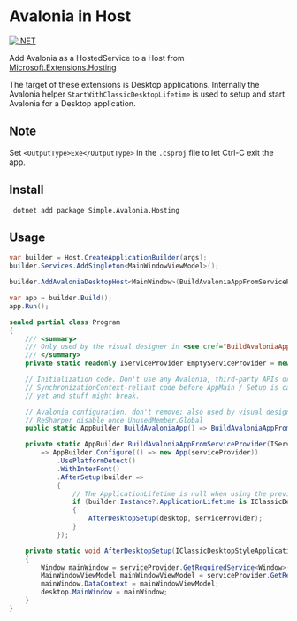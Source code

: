# Avalonia in Host
[![.NET](https://github.com/guuskuiper/WpfDI/actions/workflows/dotnet.yml/badge.svg)](https://github.com/guuskuiper/WpfDI/actions/workflows/dotnet.yml)

Add Avalonia as a HostedService to a Host from [Microsoft.Extensions.Hosting](https://learn.microsoft.com/en-us/dotnet/core/extensions/generic-host?tabs=appbuilder)

The target of these extensions is Desktop applications.
Internally the Avalonia helper `StartWithClassicDesktopLifetime` is used to setup and start Avalonia for a Desktop application.

## Note
Set `<OutputType>Exe</OutputType>` in the `.csproj` file to let Ctrl-C exit the app.

## Install

``` dotnet add package Simple.Avalonia.Hosting```

## Usage

```csharp
var builder = Host.CreateApplicationBuilder(args);
builder.Services.AddSingleton<MainWindowViewModel>();

builder.AddAvaloniaDesktopHost<MainWindow>(BuildAvaloniaAppFromServiceProvider);

var app = builder.Build();
app.Run();

sealed partial class Program
{
    /// <summary>
    /// Only used by the visual designer in <see cref="BuildAvaloniaApp"/>
    /// </summary>
    private static readonly IServiceProvider EmptyServiceProvider = new ServiceCollection().BuildServiceProvider();

    // Initialization code. Don't use any Avalonia, third-party APIs or any
    // SynchronizationContext-reliant code before AppMain / Setup is called: things aren't initialized
    // yet and stuff might break.

    // Avalonia configuration, don't remove; also used by visual designer.
    // ReSharper disable once UnusedMember.Global
    public static AppBuilder BuildAvaloniaApp() => BuildAvaloniaAppFromServiceProvider(EmptyServiceProvider);

    private static AppBuilder BuildAvaloniaAppFromServiceProvider(IServiceProvider serviceProvider)
        => AppBuilder.Configure(() => new App(serviceProvider))
            .UsePlatformDetect()
            .WithInterFont()
            .AfterSetup(builder =>
            {
                // The ApplicationLifetime is null when using the previewer.
                if (builder.Instance?.ApplicationLifetime is IClassicDesktopStyleApplicationLifetime desktop)
                {
                    AfterDesktopSetup(desktop, serviceProvider);
                }
            });

    private static void AfterDesktopSetup(IClassicDesktopStyleApplicationLifetime desktop, IServiceProvider serviceProvider)
    {
        Window mainWindow = serviceProvider.GetRequiredService<Window>();
        MainWindowViewModel mainWindowViewModel = serviceProvider.GetRequiredService<MainWindowViewModel>();
        mainWindow.DataContext = mainWindowViewModel;
        desktop.MainWindow = mainWindow;
    }
}
```
